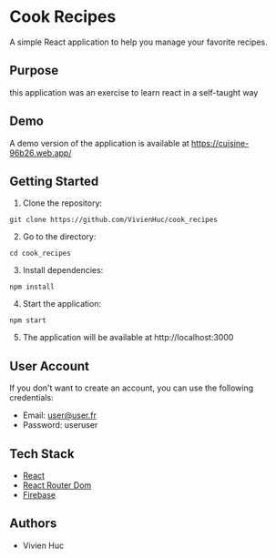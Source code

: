 # Cook Recipes

A simple React application to help you manage your favorite recipes. 

## Purpose
this application was an exercise to learn react in a self-taught way

## Demo
A demo version of the application is available at https://cuisine-96b26.web.app/

## Getting Started
1. Clone the repository:

``` git clone https://github.com/VivienHuc/cook_recipes ```

2. Go to the directory:

``` cd cook_recipes ```

3. Install dependencies:

``` npm install ```

4. Start the application:

``` npm start ```

5. The application will be available at http://localhost:3000

## User Account
If you don't want to create an account, you can use the following credentials:
- Email: user@user.fr
- Password: useruser

## Tech Stack
- [React](https://fr.reactjs.org/)
- [React Router Dom](https://reactrouter.com/en/main)
- [Firebase](https://firebase.google.com/)

## Authors

- Vivien Huc
